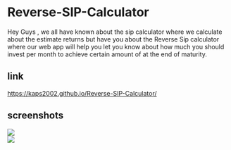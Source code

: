# Reverse-SIP-Calculator
Hey Guys , we all have known about the sip calculator where we calculate about the estimate returns but have you about the Reverse Sip calculator where our web app will help you let you know about how much you should invest per month to achieve certain amount of at the end of maturity.
## link 
https://kaps2002.github.io/Reverse-SIP-Calculator/
## screenshots
<img src="https://user-images.githubusercontent.com/87715967/156914854-63d82fdd-dd9f-4c13-902d-66446ec52c40.png"/> <br>
<img src="https://user-images.githubusercontent.com/87715967/156914935-f5a07747-ebb9-4543-9371-94ffeeeebffa.png"/>



